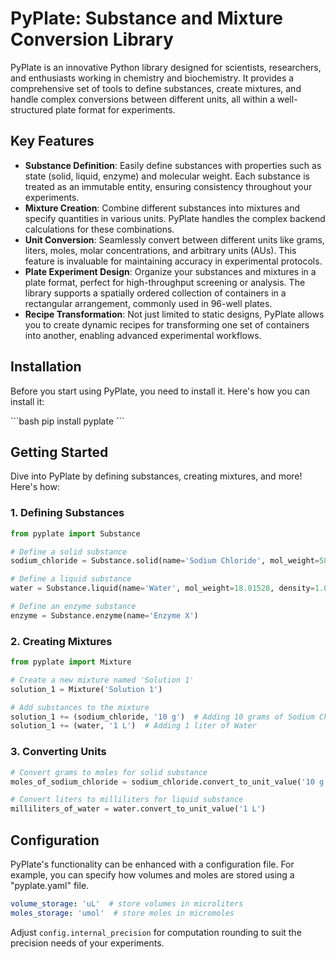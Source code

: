 # PyPlate: Substance and Mixture Conversion Library

PyPlate is an innovative Python library designed for scientists, researchers, and enthusiasts working in chemistry and biochemistry. It provides a comprehensive set of tools to define substances, create mixtures, and handle complex conversions between different units, all within a well-structured plate format for experiments.

## Key Features

- **Substance Definition**: Easily define substances with properties such as state (solid, liquid, enzyme) and molecular weight. Each substance is treated as an immutable entity, ensuring consistency throughout your experiments.
- **Mixture Creation**: Combine different substances into mixtures and specify quantities in various units. PyPlate handles the complex backend calculations for these combinations.
- **Unit Conversion**: Seamlessly convert between different units like grams, liters, moles, molar concentrations, and arbitrary units (AUs). This feature is invaluable for maintaining accuracy in experimental protocols.
- **Plate Experiment Design**: Organize your substances and mixtures in a plate format, perfect for high-throughput screening or analysis. The library supports a spatially ordered collection of containers in a rectangular arrangement, commonly used in 96-well plates.
- **Recipe Transformation**: Not just limited to static designs, PyPlate allows you to create dynamic recipes for transforming one set of containers into another, enabling advanced experimental workflows.

## Installation

Before you start using PyPlate, you need to install it. Here's how you can install it:

\```bash
pip install pyplate
\```



## Getting Started

Dive into PyPlate by defining substances, creating mixtures, and more! Here's how:

### 1. Defining Substances

```python
from pyplate import Substance

# Define a solid substance
sodium_chloride = Substance.solid(name='Sodium Chloride', mol_weight=58.44)

# Define a liquid substance
water = Substance.liquid(name='Water', mol_weight=18.01528, density=1.0)

# Define an enzyme substance
enzyme = Substance.enzyme(name='Enzyme X')
```

### 2. Creating Mixtures

```python
from pyplate import Mixture

# Create a new mixture named 'Solution 1'
solution_1 = Mixture('Solution 1')

# Add substances to the mixture
solution_1 += (sodium_chloride, '10 g')  # Adding 10 grams of Sodium Chloride
solution_1 += (water, '1 L')  # Adding 1 liter of Water
```

### 3. Converting Units

```python
# Convert grams to moles for solid substance
moles_of_sodium_chloride = sodium_chloride.convert_to_unit_value('10 g')

# Convert liters to milliliters for liquid substance
milliliters_of_water = water.convert_to_unit_value('1 L')
```

## Configuration

PyPlate's functionality can be enhanced with a configuration file. For example, you can specify how volumes and moles are stored using a "pyplate.yaml" file.

```yaml
volume_storage: 'uL'  # store volumes in microliters
moles_storage: 'umol'  # store moles in micromoles
```

Adjust `config.internal_precision` for computation rounding to suit the precision needs of your experiments.

